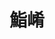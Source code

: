 ---
title: "鮨崤"
description: "鮨崤"
layout: shop
keywords:
  - 美食競賽
  - 台灣美食
  - 美食精選
datePublished: "2025-06-30"
dateModified: "2025-07-05"
city: "台北市"
district: "大安區"
address: "台北市大安區大安路一段31巷12號1"
phone: "0225555299"
geo: "25.043924170007966, 121.54680602341475"
google_map: "https://maps.app.goo.gl/Msa9iN56PGf1GePz5"
footinder: "https://footinder.com.tw/%E5%8F%B0%E5%8C%97%E5%B8%82%E5%A4%A7%E5%AE%89%E5%8D%80/111124/"
official: "https://www.facebook.com/sushikuo/"
award:
  - name: "500盤"
    year: "2024"
    entries:
      - dishes:
          - "溏心烏魚子"

---